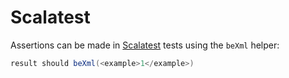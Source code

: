 # Scalatest

Assertions can be made in [Scalatest](http://www.scalatest.org) tests using the `beXml` helper:

```scala
result should beXml(<example>1</example>)
```
